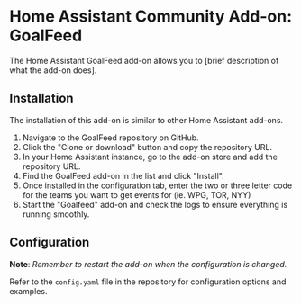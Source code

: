 # Home Assistant Community Add-on: GoalFeed

The Home Assistant GoalFeed add-on allows you to [brief description of what the add-on does].

## Installation

The installation of this add-on is similar to other Home Assistant add-ons.

1. Navigate to the GoalFeed repository on GitHub.
2. Click the "Clone or download" button and copy the repository URL.
3. In your Home Assistant instance, go to the add-on store and add the repository URL.
4. Find the GoalFeed add-on in the list and click "Install".
5. Once installed in the configuration tab, enter the two or three letter code for the teams you want to get events for (ie. WPG, TOR, NYY)
6. Start the "Goalfeed" add-on and check the logs to ensure everything is running smoothly.

## Configuration

**Note**: _Remember to restart the add-on when the configuration is changed._

Refer to the `config.yaml` file in the repository for configuration options and examples.
